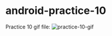 # android-practice-10


Practice 10 gif file:
![practice-10-gif](https://github.com/dtaskara/android-practice-10/blob/master/app/src/main/res/drawable/instagramPractice10.gif)
